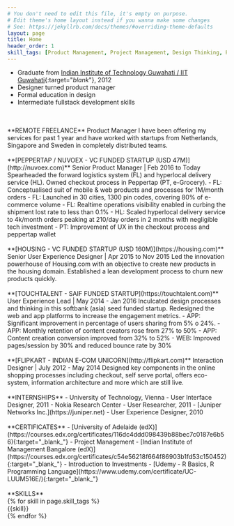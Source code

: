 ```yaml
---
# You don't need to edit this file, it's empty on purpose.
# Edit theme's home layout instead if you wanna make some changes
# See: https://jekyllrb.com/docs/themes/#overriding-theme-defaults
layout: page
title: Home
header_order: 1
skill_tags: [Product Management, Project Management, Design Thinking, Product Strategy, Analytics, System Design, Technical Communication, Innovation, New Product Development, Business Process, User Experience, User Interface, User Research, User Testing, Fullstack Development]
---
```


- Graduate from [Indian Institute of Technology Guwahati / IIT Guwahati](http://www.iitg.ac.in/){:target="_blank_"}, 2012
- Designer turned product manager
- Formal education in design
- Intermediate fullstack development skills

<br/>
<br/>
<span class="cv-company cv-heading">**REMOTE FREELANCE**</span>  
Product Manager  
I have been offering my services for past 1 year and have worked with startups from Netherlands, Singapore and Sweden in completely distributed teams.

<br/>
<br/>
<span class="cv-company cv-heading">**[PEPPERTAP / NUVOEX - VC FUNDED STARTUP (USD 47M)](http://nuvoex.com)**</span>  
<span class="cv-role">Senior Product Manager | Feb 2016 to Today</span>  
Spearheaded the forward logistics system (FL) and hyperlocal delivery service (HL). Owned checkout process in Peppertap (PT, e-Grocery).
- FL: Conceptualised suit of mobile & web products and processes for 1M/month orders
- FL: Launched in 30 cities, 1300 pin codes, covering 80% of e-commerce volume
- FL: Realtime operations visibility enabled in curbing the shipment lost rate to less than 0.1%
- HL: Scaled hyperlocal delivery service to 4k/month orders peaking at 210/day orders in 2 months with negligible tech investment
- PT: Improvement of UX in the checkout process and peppertap wallet 

<br/>
<br/>
<span class="cv-company cv-heading">**[HOUSING - VC FUNDED STARTUP (USD 160M)](https://housing.com)**</span>  
<span class="cv-role">Senior User Experience Designer | Apr 2015 to Nov 2015</span>  
Led the innovation powerhouse of Housing.com with an objective to create new products in the housing domain. Established a lean development process to churn new products quickly.

<br/>
<br/>
<span class="cv-company cv-heading">**[TOUCHTALENT - SAIF FUNDED STARTUP](https://touchtalent.com)**</span>  
<span class="cv-role">User Experience Lead | May 2014 - Jan 2016</span>  
Inculcated design processes and thinking in this softbank (asia) seed funded startup. Redesigned the web and app platforms to increase the engagement metrics.
- APP: Significant improvement in percentage of users sharing from 5% o 24%. 
- APP: Monthly retention of content creators rose from 27% to 50%
- APP: Content creation conversion improved from 32% to 52%
- WEB: Improved pages/session by 30% and reduced bounce rate by 30%

<br/>
<br/>
<span class="cv-company cv-heading">**[FLIPKART - INDIAN E-COM UNICORN](http://flipkart.com)**</span>  
<span class="cv-role">Interaction Designer | July 2012 - May 2014</span>  
Designed key components in the online shopping processes including checkout, self serve portal, offers eco-system, information architecture and more which are still live.

<br/>
<br/>
<span class="cv-heading">**INTERNSHIPS**</span>  
- University of Technology, Vienna - User Interface Designer, 2011
- Nokia Research Center - User Researcher, 2011
- [Juniper Networks Inc.](https://juniper.net) - User Experience Designer, 2010

<br/>
<br/>
<span class="cv-heading">**CERTIFICATES**</span>  
- [University of Adelaide (edX)](https://courses.edx.org/certificates/116dc4ddd098439b88bec7c0187e6b56){:target="_blank_"} - Project Management
- [Indian Institute of Management Bangalore (edX)](https://courses.edx.org/certificates/c54e56218f664f86903b1fd53c150452){:target="_blank_"} - Introduction to Investments
- [Udemy - R Basics, R Programming Language](https://www.udemy.com/certificate/UC-LUUM516E/){:target="_blank_"}

<br/>
<br/>
<span class="cv-heading">**SKILLS**</span>
<div class="skill-container">
{% for skill in page.skill_tags %}
<div class="skill-tag">{{skill}}</div>
{% endfor %}
</div>
